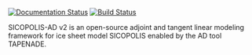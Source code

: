 [![Documentation Status](https://readthedocs.org/projects/sicopolis-ad-v2/badge/?version=latest)](https://sicopolis-ad-v2.readthedocs.io/en/latest/?badge=latest)
[![Build Status](https://gitlab.awi.de/sicopolis/sicopolis/badges/ad/pipeline.svg)](https://gitlab.awi.de/sicopolis/sicopolis/-/commits/ad)

SICOPOLIS-AD v2 is an open-source adjoint and tangent linear modeling framework for ice sheet model SICOPOLIS enabled by the AD tool TAPENADE.
